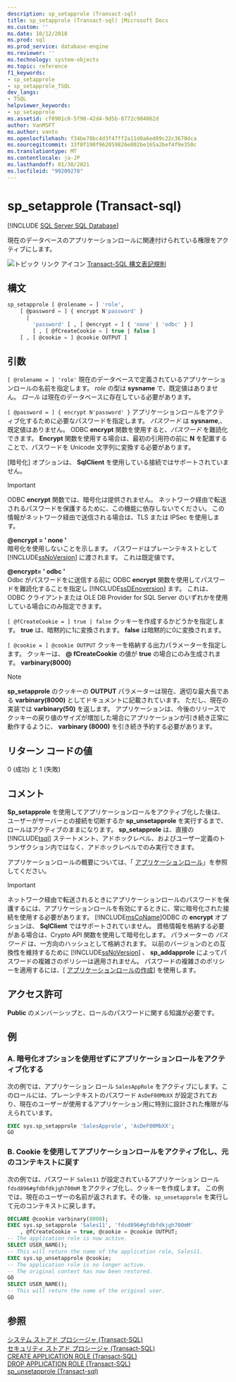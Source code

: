 ```yaml
---
description: sp_setapprole (Transact-sql)
title: sp_setapprole (Transact-sql) |Microsoft Docs
ms.custom: ''
ms.date: 10/12/2018
ms.prod: sql
ms.prod_service: database-engine
ms.reviewer: ''
ms.technology: system-objects
ms.topic: reference
f1_keywords:
- sp_setapprole
- sp_setapprole_TSQL
dev_langs:
- TSQL
helpviewer_keywords:
- sp_setapprole
ms.assetid: cf0901c0-5f90-42d4-9d5b-8772c904062d
author: VanMSFT
ms.author: vanto
ms.openlocfilehash: f34be78bc4d3f47ff2a11d0a6ed09c22c3670dca
ms.sourcegitcommit: 33f0f190f962059826e002be165a2bef4f9e350c
ms.translationtype: MT
ms.contentlocale: ja-JP
ms.lasthandoff: 01/30/2021
ms.locfileid: "99209278"
---
```

# <a name="sp_setapprole-transact-sql"></a>sp_setapprole (Transact-sql)

[!INCLUDE [SQL Server SQL Database](../../includes/applies-to-version/sql-asdb.md)]

  現在のデータベースのアプリケーションロールに関連付けられている権限をアクティブにします。  
  
 ![トピック リンク アイコン](../../database-engine/configure-windows/media/topic-link.gif "トピック リンク アイコン") [Transact-SQL 構文表記規則](../../t-sql/language-elements/transact-sql-syntax-conventions-transact-sql.md)  
  
## <a name="syntax"></a>構文  

```sql
sp_setapprole [ @rolename = ] 'role',  
    [ @password = ] { encrypt N'password' }
      |  
        'password' [ , [ @encrypt = ] { 'none' | 'odbc' } ]  
        [ , [ @fCreateCookie = ] true | false ]  
    [ , [ @cookie = ] @cookie OUTPUT ]  
```

## <a name="arguments"></a>引数

`[ @rolename = ] 'role'` 現在のデータベースで定義されているアプリケーションロールの名前を指定します。 *role* の型は **sysname** で、既定値はありません。 *ロール* は現在のデータベースに存在している必要があります。  
  
`[ @password = ] { encrypt N'password' }` アプリケーションロールをアクティブ化するために必要なパスワードを指定します。 *パスワード* は **sysname**,、既定値はありません。 ODBC **encrypt** 関数を使用すると、*パスワード* を難読化できます。 **Encrypt** 関数を使用する場合は、最初の引用符の前に **N** を配置することで、パスワードを Unicode 文字列に変換する必要があります。  
  
 [暗号化] オプションは、 **SqlClient** を使用している接続ではサポートされていません。  
  
> [!IMPORTANT]  
> ODBC **encrypt** 関数では、暗号化は提供されません。 ネットワーク経由で転送されるパスワードを保護するために、この機能に依存しないでください。 この情報がネットワーク経由で送信される場合は、TLS または IPSec を使用します。
  
 **@encrypt = ' none '**  
 暗号化を使用しないことを示します。 パスワードはプレーンテキストとして [!INCLUDE[ssNoVersion](../../includes/ssnoversion-md.md)] に渡されます。 これは既定値です。  
  
 **@encrypt= ' odbc '**  
 Odbc がパスワードをに送信する前に ODBC **encrypt** 関数を使用してパスワードを難読化することを指定し [!INCLUDE[ssDEnoversion](../../includes/ssdenoversion-md.md)] ます。 これは、ODBC クライアントまたは OLE DB Provider for SQL Server のいずれかを使用している場合にのみ指定できます。  
  
`[ @fCreateCookie = ] true | false` クッキーを作成するかどうかを指定します。 **true** は、暗黙的に1に変換されます。 **false** は暗黙的に0に変換されます。  
  
`[ @cookie = ] @cookie OUTPUT` クッキーを格納する出力パラメーターを指定します。 クッキーは、 **\@ fCreateCookie** の値が **true** の場合にのみ生成されます。 **varbinary(8000)**  
  
> [!NOTE]  
> **sp_setapprole** のクッキーの **OUTPUT** パラメーターは現在、適切な最大長である **varbinary(8000)** としてドキュメントに記載されています。 ただし、現在の実装では **varbinary(50)** を返します。 アプリケーションは、今後のリリースでクッキーの戻り値のサイズが増加した場合にアプリケーションが引き続き正常に動作するように、 **varbinary (8000)** を引き続き予約する必要があります。
  
## <a name="return-code-values"></a>リターン コードの値

 0 (成功) と 1 (失敗)  
  
## <a name="remarks"></a>コメント

 **Sp_setapprole** を使用してアプリケーションロールをアクティブ化した後は、ユーザーがサーバーとの接続を切断するか **sp_unsetapprole** を実行するまで、ロールはアクティブのままになります。 **sp_setapprole** は、直接の [!INCLUDE[tsql](../../includes/tsql-md.md)] ステートメント、アドホックレベル、およびユーザー定義のトランザクション内ではなく、アドホックレベルでのみ実行できます。  
  
 アプリケーションロールの概要については、「 [アプリケーションロール](../../relational-databases/security/authentication-access/application-roles.md)」を参照してください。  
  
> [!IMPORTANT]  
> ネットワーク経由で転送されるときにアプリケーションロールのパスワードを保護するには、アプリケーションロールを有効にするときに、常に暗号化された接続を使用する必要があります。
> [!INCLUDE[msCoName](../../includes/msconame-md.md)]ODBC の **encrypt** オプションは、 **SqlClient** ではサポートされていません。 資格情報を格納する必要がある場合は、Crypto API 関数を使用して暗号化します。 パラメーターの *パスワード* は、一方向のハッシュとして格納されます。 以前のバージョンのとの互換性を維持するために [!INCLUDE[ssNoVersion](../../includes/ssnoversion-md.md)] 、 **sp_addapprole** によってパスワードの複雑さのポリシーは適用されません。 パスワードの複雑さのポリシーを適用するには、[ [アプリケーションロールの作成](../../t-sql/statements/create-application-role-transact-sql.md)] を使用します。  
  
## <a name="permissions"></a>アクセス許可

**Public** のメンバーシップと、ロールのパスワードに関する知識が必要です。  
  
## <a name="examples"></a>例  
  
### <a name="a-activating-an-application-role-without-the-encrypt-option"></a>A. 暗号化オプションを使用せずにアプリケーションロールをアクティブ化する

 次の例では、アプリケーション ロール `SalesAppRole` をアクティブにします。このロールには、プレーンテキストのパスワード `AsDeF00MbXX` が設定されており、現在のユーザーが使用するアプリケーション用に特別に設計された権限が与えられています。

```sql
EXEC sys.sp_setapprole 'SalesApprole', 'AsDeF00MbXX';  
GO
```

### <a name="b-activating-an-application-role-with-a-cookie-and-then-reverting-to-the-original-context"></a>B. Cookie を使用してアプリケーションロールをアクティブ化し、元のコンテキストに戻す

 次の例では、パスワード `Sales11` が設定されているアプリケーション ロール `fdsd896#gfdbfdkjgh700mM` をアクティブ化し、クッキーを作成します。 この例では、現在のユーザーの名前が返されます。その後、`sp_unsetapprole` を実行して元のコンテキストに戻します。  

```sql
DECLARE @cookie varbinary(8000);  
EXEC sys.sp_setapprole 'Sales11', 'fdsd896#gfdbfdkjgh700mM'  
    , @fCreateCookie = true, @cookie = @cookie OUTPUT;  
-- The application role is now active.  
SELECT USER_NAME();  
-- This will return the name of the application role, Sales11.  
EXEC sys.sp_unsetapprole @cookie;  
-- The application role is no longer active.  
-- The original context has now been restored.  
GO  
SELECT USER_NAME();  
-- This will return the name of the original user.
GO
```

## <a name="see-also"></a>参照

 [システム ストアド プロシージャ &#40;Transact-SQL&#41;](../../relational-databases/system-stored-procedures/system-stored-procedures-transact-sql.md)   
 [セキュリティ ストアド プロシージャ &#40;Transact-SQL&#41;](../../relational-databases/system-stored-procedures/security-stored-procedures-transact-sql.md)   
 [CREATE APPLICATION ROLE &#40;Transact-SQL&#41;](../../t-sql/statements/create-application-role-transact-sql.md)   
 [DROP APPLICATION ROLE &#40;Transact-SQL&#41;](../../t-sql/statements/drop-application-role-transact-sql.md)   
 [sp_unsetapprole &#40;Transact-sql&#41;](../../relational-databases/system-stored-procedures/sp-unsetapprole-transact-sql.md)
